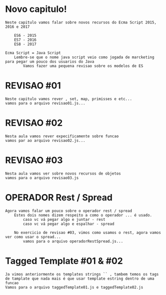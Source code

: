 # Novo capitulo!

    Neste capitulo vamos falar sobre novos recursos do Ecma Script 2015, 2016 e 2017

        ES6 - 2015
        ES7 - 2016
        ES8 - 2017
    
    Ecma Script = Java Script
        Lembre-se que o nome java script veio como jogada de marcketing para pegar um pouco dos usuarios do Java
            Vamos fazer uma pequena revisao sobre os modelos de ES

# REVISAO #01

    Neste capitulo vamos rever , set, map, primisses e etc...
    vamos para o arquivo revisao01.js...

# REVISAO #02

    Nesta aula vamos rever expecificamente sobre funcao
    vamos par ao arquivo revisao02.js...

# REVISAO #03

    Nesta aula vamos ver sobre novos recursos de objetos
    vamos para o arquivo revisao03.js

# OPERADOR Rest / Spread

    Agora vamos falar um pouco sobre o operador rest / spread
        Estes dois nomes dizem respeito a como o operador ... é usado.
            caso vc vá pegar algo e juntar - rest
            caso vc vá pegar algo e espalhar - spread
        
        No exercicio de revisao #03, vimos como usamos o rest, agora vamos ver como usar o spread...
            vamos para o arquivo operadorRestSpread.js...

# Tagged Template #01 & #02

    Ja vimos anteriormente os templates strings `` , tambem temos os tags de tamplate que nada mais é que usar template estring dentro de uma funcao
    Vamos para o arquivo taggedTemplate01.js e taggedTemplate02.js


    